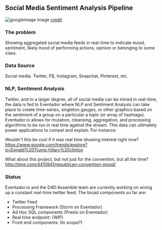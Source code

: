 ## Social Media Sentiment Analysis Pipeline

![googleimage](https://lh4.googleusercontent.com/TMZSmMLMbRY8xn8Pa3wS-Ndt8ox3wS6v6PKwd5gGzEzKt7FNWu5_lAVw7L_e0PwCZgusz9yguPLuh5sxJuGLwiAIscR29kV-VFBwWxY3xEzYgBwJgTM_Uh1ITEMS-g)
image [credit](http://melbourne.resbaz.edu.au/post/80232473657/sentiment-analysis-tools-for-humanities)

### The problem

Showing aggregated social media feeds in real-time to indicate mood, sentiment, likely-hood of performing actions, opinion or belonging to some class.

### Data Source

Social media. Twitter, FB, Instagram, Snapchat, Pinterest, etc.

### NLP, Sentiment Analysis

Twitter, and to a larger degree, all of social media can be mined in real-time, the data is fed to Eventador where NLP and Sentiment Analysis can take place to create time-series, singleton gauges, or other graphics based on the sentiment of a group on a particular a topic (or array of hashtags). Eventador.io allows for mutation, cleansing, aggregation, and processing algorithms to be run in real time against the stream. This data can ultimately power applications to compel and explain. For instance:

Wouldn't this be cool if it was real time showing interest right now?
https://www.google.com/trends/explore?q=Donald%20Trump,hillary%20clinton

What about this project, but not just for the convention, but all the time?
http://time.com/4410941/republican-convention-mood/

### Status

Eventador.io and the D4D:Assemble team are currently working on wiring up a constant real-time twitter feed. The broad components so far are:

- Twitter Feed
- Processing Framework (Storm on Eventador)
- Ad Hoc SQL components (Presto on Eventador)
- Real time endpoint: (WIP)
- Front end components: (In scope?)
